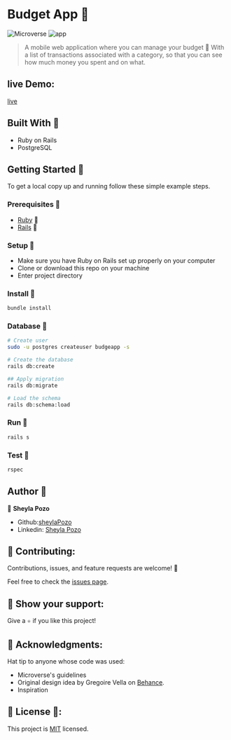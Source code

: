 # Budget App 🤍

![Microverse](https://img.shields.io/badge/Microverse-blueviolet) ![app](https://img.shields.io/badge/Myapp-blue)

> A mobile web application where you can manage your budget 🤍
> With a list of transactions associated with a category, so that you can see how much money you spent and on what.

## live Demo:

[live](https://budgetapps.herokuapp.com/)

## Built With 🤍

- Ruby on Rails
- PostgreSQL

## Getting Started 🤍

To get a local copy up and running follow these simple example steps.

### Prerequisites 🤍

- [Ruby](https://www.ruby-lang.org/en/) 🤍
- [Rails](https://gorails.com/) 🤍

### Setup 🤍

- Make sure you have Ruby on Rails set up properly on your computer
- Clone or download this repo on your machine
- Enter project directory

### Install 🤍

```sh
bundle install
```

### Database 🤍

```sh
# Create user
sudo -u postgres createuser budgeapp -s

# Create the database
rails db:create

## Apply migration
rails db:migrate

# Load the schema
rails db:schema:load
```

### Run 🤍

```sh
rails s
```

### Test 🤍

```sh
rspec
```

## Author 🤍

👤 **Sheyla Pozo** 

- Github:[sheylaPozo](https://github.com/sheylaPozo)
- Linkedin: [Sheyla Pozo](https://www.linkedin.com/in/sheypozo/)

## 🤝 Contributing:

Contributions, issues, and feature requests are welcome! 🤍

Feel free to check the [issues page](https://github.com/sheylaPozo/budgetapp/issues).

## 🤍 Show your support:

Give a `⭐️` if you like this project!

## 🤍 Acknowledgments:

Hat tip to anyone whose code was used:
- Microverse's guidelines
- Original design idea by Gregoire Vella on [Behance](https://www.behance.net/gregoirevella).
- Inspiration

## 📝 License 🤍:

This project is [MIT](./LICENSE.md) licensed.